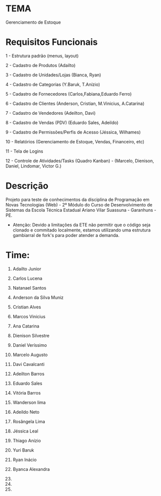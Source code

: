 
# TEMA

Gerenciamento de Estoque

# Requisitos Funcionais

1 - Estrutura padrão (menus, layout)

2 - Cadastro de Produtos (Adailto)

3 - Cadastro de Unidades/Lojas (Bianca, Ryan)

4 - Cadastro de Categorias (Y.Baruk, T.Anízio)

5 - Cadastro de Fornecedores (Carlos,Fabiana,Eduardo Ferro)

6 - Cadastro de Clientes (Anderson, Cristian, M.Vinicius, A.Catarina)

7 - Cadastro de Vendedores (Adeilton, Davi)

8 - Cadastro de Vendas (PDV) (Eduardo Sales, Adeildo)

9 - Cadastro de Permissões/Perfis de Acesso (Jéssica, Wilhames)

10 - Relatórios (Gerenciamento de Estoque, Vendas, Financeiro, etc)

11 - Tela de Logins

12 - Controle de Atividades/Tasks (Quadro Kanban) - (Marcelo, Dienison, Daniel, Lindomar, Victor G.)

# Descrição 

Projeto para teste de conhecimentos da disciplina de Programação em Novas Tecnologias (Web) - 2º Módulo do Curso de Desenvolvimento de Sistemas da Escola Técnica Estadual Ariano Vilar Suassuna - Garanhuns - PE.

* Atenção: Devido a limitações da ETE não permitir que o código seja clonado e commitado localmente, estamos utilizando uma estrutura gambiarral de fork's para poder atender a demanda. 

# Time:
1. Adailto Junior

2. Carlos Lucena

3. Natanael Santos

4. Anderson da Silva Muniz

5. Cristian Alves

6. Marcos Vinicius

7. Ana Catarina

8. Dienison Silvestre

9. Daniel Veríssimo

10. Marcelo Augusto

11. Davi Cavalcanti

12. Adeilton Barros

13. Eduardo Sales

14. Vitória Barros

15. Wanderson lima

16. Adeildo Neto

17. Rosângela Lima

18. Jéssica Leal

19. Thiago Anízio

20. Yuri Baruk

21. Ryan Inácio

22. Byanca Alexandra

23.

24.
25.
